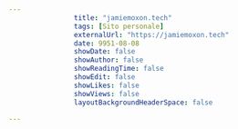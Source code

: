---
                title: "jamiemoxon.tech"
                tags: [Sito personale]
                externalUrl: "https://jamiemoxon.tech"
                date: 9951-08-08
                showDate: false
                showAuthor: false
                showReadingTime: false
                showEdit: false
                showLikes: false
                showViews: false
                layoutBackgroundHeaderSpace: false
                ---

